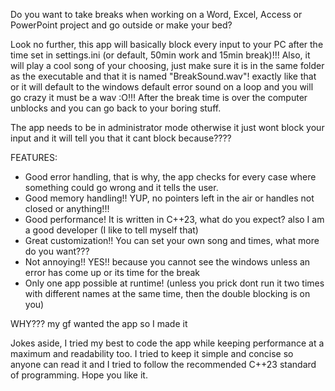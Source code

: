 Do you want to take breaks when working on a Word, Excel, Access or PowerPoint project and go outside or make your bed?

Look no further, this app will basically block every input to your PC after the time set in settings.ini (or default, 50min work and 15min break)!!!
Also, it will play a cool song of your choosing, just make sure it is in the same folder as the executable and that it is named "BreakSound.wav"! exactly like that or it will default to the windows default error sound on a loop and you will go crazy
it must be a wav :O!!!
After the break time is over the computer unblocks and you can go back to your boring stuff.

The app needs to be in administrator mode otherwise it just wont block your input and it will tell you that it cant block because????

FEATURES:
- Good error handling, that is why, the app checks for every case where something could go wrong and it tells the user.
- Good memory handling!! YUP, no pointers left in the air or handles not closed or anything!!!
- Good performance! It is written in C++23, what do you expect? also I am a good developer (I like to tell myself that)
- Great customization!! You can set your own song and times, what more do you want???
- Not annoying!! YES!! because you cannot see the windows unless an error has come up or its time for the break
- Only one app possible at runtime! (unless you prick dont run it two times with different names at the same time, then the double blocking is on you)

WHY???
my gf wanted the app so I made it

Jokes aside, I tried my best to code the app while keeping performance at a maximum and readability too. I tried to keep it simple and concise so anyone can read it and I tried to follow the recommended C++23 standard of programming.
Hope you like it.


